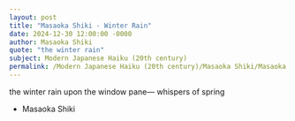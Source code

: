 ```yaml
---
layout: post
title: "Masaoka Shiki - Winter Rain"
date: 2024-12-30 12:00:00 -0000
author: Masaoka Shiki
quote: "the winter rain"
subject: Modern Japanese Haiku (20th century)
permalink: /Modern Japanese Haiku (20th century)/Masaoka Shiki/Masaoka Shiki - Winter Rain
---
```


the winter rain
upon the window pane—
whispers of spring

- Masaoka Shiki
